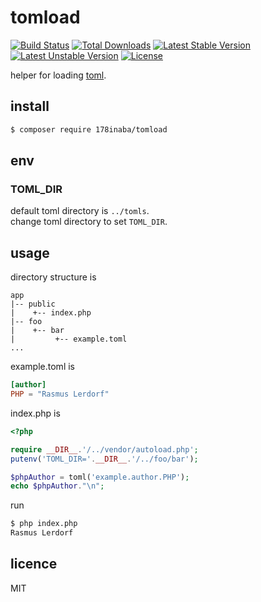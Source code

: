 # tomload

[![Build Status](https://travis-ci.org/178inaba/tomload.svg?branch=master)](https://travis-ci.org/178inaba/tomload)
[![Total Downloads](https://poser.pugx.org/178inaba/tomload/downloads)](https://packagist.org/packages/178inaba/tomload)
[![Latest Stable Version](https://poser.pugx.org/178inaba/tomload/v/stable)](https://packagist.org/packages/178inaba/tomload)
[![Latest Unstable Version](https://poser.pugx.org/178inaba/tomload/v/unstable)](https://packagist.org/packages/178inaba/tomload)
[![License](https://poser.pugx.org/178inaba/tomload/license)](https://packagist.org/packages/178inaba/tomload)

helper for loading [toml](https://github.com/toml-lang/toml).

## install

```bash
$ composer require 178inaba/tomload
```

## env

### TOML_DIR

default toml directory is `../tomls`.  
change toml directory to set `TOML_DIR`.

## usage

directory structure is

```
app
|-- public
|    +-- index.php
|-- foo
|    +-- bar
|         +-- example.toml
...
```

example.toml is

```toml
[author]
PHP = "Rasmus Lerdorf"
```

index.php is

```php
<?php

require __DIR__.'/../vendor/autoload.php';
putenv('TOML_DIR='.__DIR__.'/../foo/bar');

$phpAuthor = toml('example.author.PHP');
echo $phpAuthor."\n";
```

run

```bash
$ php index.php
Rasmus Lerdorf
```

## licence

MIT
